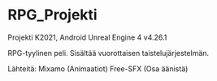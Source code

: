 # RPG_Projekti
Projekti K2021, Android
Unreal Engine 4     v4.26.1 

RPG-tyylinen peli. Sisältää vuorottaisen taistelujärjestelmän.

Lähteitä:
Mixamo (Animaatiot)
Free-SFX (Osa äänistä)
